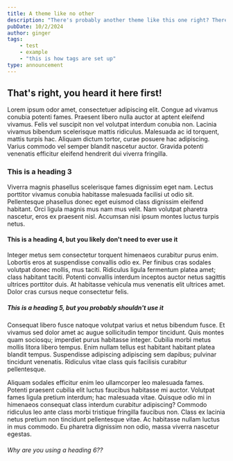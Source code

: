 ```yaml
---
title: A theme like no other
description: "There's probably another theme like this one right? There just has to be! There's only one in the entire internet? I'm a tad skeptical about that."
pubDate: 10/2/2024
author: ginger
tags: 
    - test
    - example
    - "this is how tags are set up"
type: announcement
---
```


## That's right, you heard it here first!

Lorem ipsum odor amet, consectetuer adipiscing elit. Congue ad vivamus conubia potenti fames. Praesent libero nulla auctor at aptent eleifend vivamus. Felis vel suscipit non vel volutpat interdum conubia non. Lacinia vivamus bibendum scelerisque mattis ridiculus. Malesuada ac id torquent, mattis turpis hac. Aliquam dictum tortor, curae posuere hac adipiscing. Varius commodo vel semper blandit nascetur auctor. Gravida potenti venenatis efficitur eleifend hendrerit dui viverra fringilla.

### This is a heading 3

Viverra magnis phasellus scelerisque fames dignissim eget nam. Lectus porttitor vivamus conubia habitasse malesuada facilisi ut odio sit. Pellentesque phasellus donec eget euismod class dignissim eleifend habitant. Orci ligula magnis mus nam mus velit. Nam volutpat pharetra nascetur, eros ex praesent nisl. Accumsan nisi ipsum montes luctus turpis netus.

#### This is a heading 4, but you likely don't need to ever use it

Integer metus sem consectetur torquent himenaeos curabitur purus enim. Lobortis eros at suspendisse convallis odio ex. Per finibus cras sodales volutpat donec mollis, mus taciti. Ridiculus ligula fermentum platea amet; class habitant taciti. Potenti convallis interdum inceptos auctor netus sagittis ultrices porttitor duis. At habitasse vehicula mus venenatis elit ultrices amet. Dolor cras cursus neque consectetur felis.

##### This is a heading 5, but you probably shouldn't use it

Consequat libero fusce natoque volutpat varius et netus bibendum fusce. Et vivamus sed dolor amet ac augue sollicitudin tempor tincidunt. Quis montes quam sociosqu; imperdiet purus habitasse integer. Cubilia morbi metus mollis litora libero tempus. Enim nullam tellus est habitant habitant platea blandit tempus. Suspendisse adipiscing adipiscing sem dapibus; pulvinar tincidunt venenatis. Ridiculus vitae class quis facilisis curabitur pellentesque.

Aliquam sodales efficitur enim leo ullamcorper leo malesuada fames. Potenti praesent cubilia elit luctus faucibus habitasse mi auctor. Volutpat fames ligula pretium interdum; hac malesuada vitae. Quisque odio mi in himenaeos consequat class interdum curabitur adipiscing? Commodo ridiculus leo ante class morbi tristique fringilla faucibus non. Class ex lacinia netus pretium non tincidunt pellentesque vitae. Ac habitasse nullam luctus in mus commodo. Eu pharetra dignissim non odio, massa viverra nascetur egestas.

###### Why are you using a heading 6??